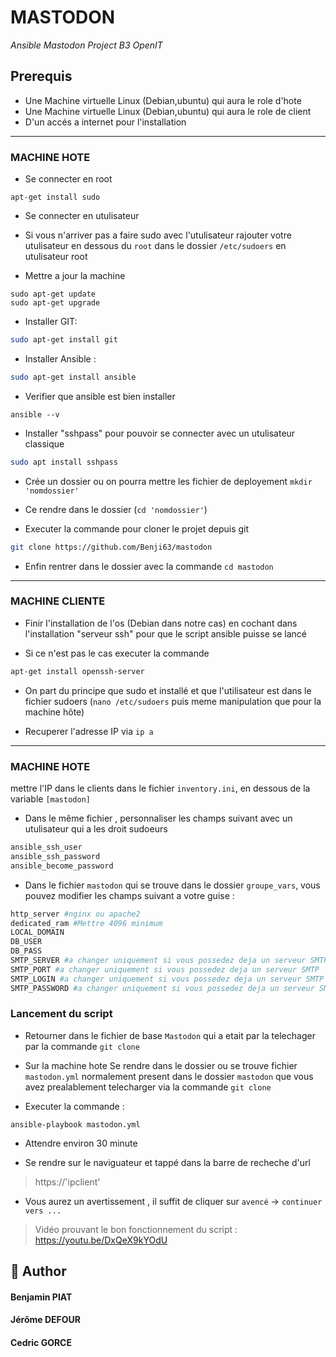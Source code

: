 
# MASTODON
*Ansible Mastodon Project B3 OpenIT*

## Prerequis

- Une Machine virtuelle Linux (Debian,ubuntu) qui aura le role d'hote
- Une Machine virtuelle Linux (Debian,ubuntu) qui aura le role de client
- D'un accés a  internet pour l'installation


----------


 ### MACHINE HOTE
- Se connecter en root 

```shell
apt-get install sudo
```
 - Se connecter en utulisateur 

- Si vous n'arriver pas a faire sudo avec l'utulisateur rajouter votre utulisateur en dessous du `root` dans le dossier `/etc/sudoers` en utulisateur root

- Mettre a jour la machine 

```shell
sudo apt-get update
sudo apt-get upgrade
```

- Installer GIT:
```bash
sudo apt-get install git
```


- Installer Ansible :
```bash
sudo apt-get install ansible 
```
- Verifier que ansible est bien installer

```shell
ansible --v
```

- Installer "sshpass" pour pouvoir se connecter avec un utulisateur classique
```bash
sudo apt install sshpass
```


- Crée un dossier ou on pourra mettre les fichier de deployement `mkdir 'nomdossier' `

- Ce rendre dans le dossier (`cd 'nomdossier'`)

- Executer la commande pour cloner le projet depuis git
```bash
git clone https://github.com/Benji63/mastodon
```

- Enfin rentrer dans le dossier avec la commande `cd mastodon`

----------



### MACHINE CLIENTE


- Finir l'installation de l'os (Debian dans notre cas) en cochant dans l'installation "serveur ssh" pour que le script ansible puisse se lancé

- Si ce n'est pas le cas executer la commande
```bash
apt-get install openssh-server
```

- On part du principe que sudo et installé et que l'utilisateur est dans le fichier sudoers (`nano /etc/sudoers` puis meme manipulation que pour la machine hôte)

- Recuperer l'adresse IP via `ip a`


----------
 ### MACHINE HOTE 
 mettre l'IP dans le clients dans le fichier `inventory.ini`, en dessous de la variable `[mastodon]`

- Dans le même fichier , personnaliser les champs suivant avec un utulisateur qui a les droit sudoeurs
```bash
ansible_ssh_user 
ansible_ssh_password 
ansible_become_password
```


- Dans le fichier `mastodon` qui se trouve dans le dossier `groupe_vars`, vous pouvez modifier les champs suivant a votre guise : 

```bash
http_server #nginx ou apache2
dedicated_ram #Mettre 4096 minimum
LOCAL_DOMAIN
DB_USER
DB_PASS
SMTP_SERVER #a changer uniquement si vous possedez deja un serveur SMTP
SMTP_PORT #a changer uniquement si vous possedez deja un serveur SMTP
SMTP_LOGIN #a changer uniquement si vous possedez deja un serveur SMTP
SMTP_PASSWORD #a changer uniquement si vous possedez deja un serveur SMTP
```
### Lancement du script

- Retourner dans le fichier de base `Mastodon` qui a etait par la telechager par la commande `git clone`

- Sur la machine hote Se rendre dans le dossier ou se trouve fichier `mastodon.yml` normalement present dans le dossier `mastodon` que vous avez prealablement telecharger via la commande `git clone`

- Executer la commande :

```shell
ansible-playbook mastodon.yml
```
- Attendre environ 30 minute 

- Se rendre sur le naviguateur et tappé dans la barre de recheche d'url

> https://'ipclient'

- Vous aurez un avertissement , il suffit de cliquer sur `avencé` -> `continuer vers ...`

> Vidéo prouvant le bon fonctionnement du script : https://youtu.be/DxQeX9kYOdU


## 🙇 Author
#### Benjamin PIAT
#### Jérôme DEFOUR
#### Cedric GORCE
        
